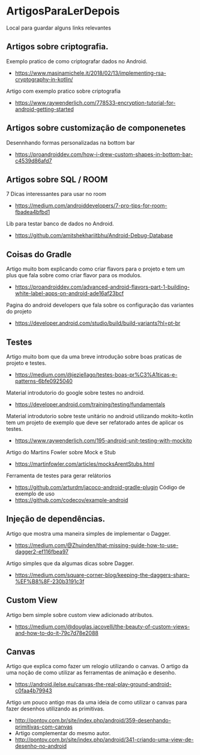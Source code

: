 # ArtigosParaLerDepois
Local para guardar alguns links relevantes

## Artigos sobre criptografia.
Exemplo pratico de como criptografar dados no Android.
- https://www.masinamichele.it/2018/02/13/implementing-rsa-cryptography-in-kotlin/

Artigo com exemplo pratico sobre criptografia
- https://www.raywenderlich.com/778533-encryption-tutorial-for-android-getting-started


## Artigos sobre customização de componenetes

Desennhando formas personalizadas na bottom bar
- https://proandroiddev.com/how-i-drew-custom-shapes-in-bottom-bar-c4539d86afd7

## Artigos sobre SQL / ROOM

7 Dicas interessantes para usar no room
- https://medium.com/androiddevelopers/7-pro-tips-for-room-fbadea4bfbd1

Lib para testar banco de dados no Android.
- https://github.com/amitshekhariitbhu/Android-Debug-Database

## Coisas do Gradle

Artigo muito bom explicando como criar flavors para o projeto e tem um plus que fala sobre como criar flavor para os modulos.
- https://proandroiddev.com/advanced-android-flavors-part-1-building-white-label-apps-on-android-ade16af23bcf

Pagina do android developers que fala sobre os configuração das variantes do projeto
- https://developer.android.com/studio/build/build-variants?hl=pt-br

## Testes

Artigo muito bom que da uma breve introdução sobre boas praticas de projeto e testes.
- https://medium.com/@jeziellago/testes-boas-pr%C3%A1ticas-e-patterns-6bfe0925040

Material introdutorio do google sobre testes no android.
- https://developer.android.com/training/testing/fundamentals

Material introdutorio sobre teste unitário no android utilizando mokito-kotlin tem um projeto de exemplo que deve ser refatorado antes de aplicar os testes.
- https://www.raywenderlich.com/195-android-unit-testing-with-mockito

Artigo do Martins Fowler sobre Mock e Stub
- https://martinfowler.com/articles/mocksArentStubs.html

Ferramenta de testes para gerar relátorios
- https://github.com/arturdm/jacoco-android-gradle-plugin
Código de exemplo de uso
- https://github.com/codecov/example-android

## Injeção de dependências.

Artigo que mostra uma maneira simples de implementar o Dagger.
- https://medium.com/@Zhuinden/that-missing-guide-how-to-use-dagger2-ef116fbea97

Artigo simples que da algumas dicas sobre Dagger.
- https://medium.com/square-corner-blog/keeping-the-daggers-sharp-%EF%B8%8F-230b3191c3f

## Custom View 

Artigo bem simple sobre custom view adicionado atributos.
- https://medium.com/@douglas.iacovelli/the-beauty-of-custom-views-and-how-to-do-it-79c7d78e2088

## Canvas

Artigo que explica como fazer um relogio utilizando o canvas. O artigo da uma noção de como utilizar as ferramentas de animação e desenho.
- https://android.jlelse.eu/canvas-the-real-play-ground-android-c0faa4b79943

Artigo um pouco antigo mas da uma ideia de como utilizar o canvas para fazer desenhos utilizando as primitivas.
- http://pontov.com.br/site/index.php/android/359-desenhando-primitivas-com-canvas
- Artigo complementar do mesmo autor.
- http://pontov.com.br/site/index.php/android/341-criando-uma-view-de-desenho-no-android
